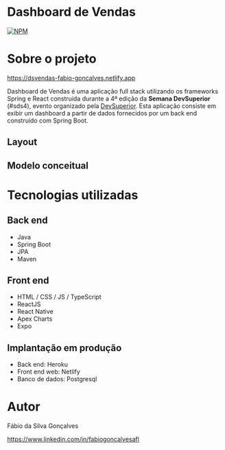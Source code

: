 # Dashboard de Vendas
[![NPM](https://img.shields.io/npm/l/react)](https://github.com/fabiogoncalvesafl/projeto-sds4/blob/master/LICENSE)

# Sobre o projeto

https://dsvendas-fabio-goncalves.netlify.app

Dashboard de Vendas é uma aplicação full stack utilizando os frameworks Spring e React construída durante a 4ª edição da **Semana DevSuperior** (#sds4), evento organizado pela [DevSuperior](https://devsuperior.com "Site da DevSuperior"). Esta aplicação consiste em exibir um dashboard a partir de dados fornecidos por um back end construído com Spring Boot.

## Layout

## Modelo conceitual

# Tecnologias utilizadas
## Back end
- Java
- Spring Boot
- JPA
- Maven
## Front end
- HTML / CSS / JS / TypeScript
- ReactJS
- React Native
- Apex Charts
- Expo
## Implantação em produção
- Back end: Heroku
- Front end web: Netlify
- Banco de dados: Postgresql

# Autor

Fábio da Silva Gonçalves

https://www.linkedin.com/in/fabiogoncalvesafl

